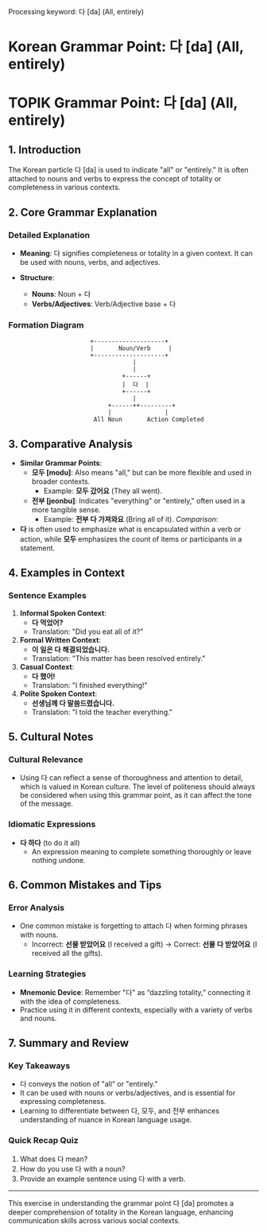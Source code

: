 Processing keyword: 다 [da] (All, entirely)
# Korean Grammar Point: 다 [da] (All, entirely)
# TOPIK Grammar Point: 다 [da] (All, entirely)
## 1. Introduction
The Korean particle 다 [da] is used to indicate "all" or "entirely." It is often attached to nouns and verbs to express the concept of totality or completeness in various contexts.
## 2. Core Grammar Explanation
### Detailed Explanation
- **Meaning**: 다 signifies completeness or totality in a given context. It can be used with nouns, verbs, and adjectives.
  
- **Structure**:
  - **Nouns**: Noun + 다
  - **Verbs/Adjectives**: Verb/Adjective base + 다
### Formation Diagram
```
                       +--------------------+
                       |       Noun/Verb     |
                       +--------------------+
                                   |
                                   |
                                +------+
                                |  다  |
                                +------+
                                   |
                            +------++---------+
                            |               |
                        All Noun       Action Completed
```
## 3. Comparative Analysis
- **Similar Grammar Points**:
  - **모두 [modu]**: Also means "all," but can be more flexible and used in broader contexts.
    - Example: **모두 갔어요** (They all went).
  - **전부 [jeonbu]**: Indicates "everything" or "entirely," often used in a more tangible sense.
    - Example: **전부 다 가져와요** (Bring all of it).
*Comparison*: 
- **다** is often used to emphasize what is encapsulated within a verb or action, while **모두** emphasizes the count of items or participants in a statement.
## 4. Examples in Context
### Sentence Examples
1. **Informal Spoken Context**: 
   - **다 먹었어?**
   - Translation: "Did you eat all of it?"
2. **Formal Written Context**: 
   - **이 일은 다 해결되었습니다.**
   - Translation: "This matter has been resolved entirely."
3. **Casual Context**:
   - **다 했어!**
   - Translation: "I finished everything!"
4. **Polite Spoken Context**: 
   - **선생님께 다 말씀드렸습니다.**
   - Translation: "I told the teacher everything."
## 5. Cultural Notes
### Cultural Relevance
- Using 다 can reflect a sense of thoroughness and attention to detail, which is valued in Korean culture. The level of politeness should always be considered when using this grammar point, as it can affect the tone of the message.
### Idiomatic Expressions
- **다 하다** (to do it all)
  - An expression meaning to complete something thoroughly or leave nothing undone.
  
## 6. Common Mistakes and Tips
### Error Analysis
- One common mistake is forgetting to attach 다 when forming phrases with nouns. 
  - Incorrect: **선물 받았어요** (I received a gift) → Correct: **선물 다 받았어요** (I received all the gifts).
### Learning Strategies
- **Mnemonic Device**: Remember "다" as “dazzling totality,” connecting it with the idea of completeness.
- Practice using it in different contexts, especially with a variety of verbs and nouns.
## 7. Summary and Review
### Key Takeaways
- 다 conveys the notion of "all" or "entirely."
- It can be used with nouns or verbs/adjectives, and is essential for expressing completeness.
- Learning to differentiate between 다, 모두, and 전부 enhances understanding of nuance in Korean language usage.
### Quick Recap Quiz
1. What does 다 mean?
2. How do you use 다 with a noun?
3. Provide an example sentence using 다 with a verb.
---
This exercise in understanding the grammar point 다 [da] promotes a deeper comprehension of totality in the Korean language, enhancing communication skills across various social contexts.
